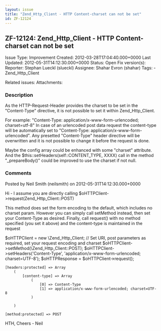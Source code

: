 ```yaml
---
layout: issue
title: "Zend_Http_Client - HTTP Content-charset can not be set"
id: ZF-12124
---
```


ZF-12124: Zend\_Http\_Client - HTTP Content-charset can not be set
------------------------------------------------------------------

 Issue Type: Improvement Created: 2012-03-28T17:04:40.000+0000 Last Updated: 2012-05-31T14:12:30.000+0000 Status: Open Fix version(s): 
 Reporter:  Stephan Lueckl (slueckl)  Assignee:  Shahar Evron (shahar)  Tags: - Zend\_Http\_Client
 
 Related issues: 
 Attachments: 
### Description

As the HTTP-Request-Header provides the charset to be set in the "Content-Type" directive, it is not possible to set it within Zend\_Http\_Client.

For example: "Content-Type: application/x-www-form-urlencoded; charset=utf-8" In case of an urlencoded post data request the content-type will be automatically set to "Content-Type: application/x-www-form-urlencoded". Any presetted "Content-Type" header directive will be overwritten and it is not possible to change it before the request is done.

Maybe the config array could be enhanced with some "charset" attribute. And the $this::setHeaders(self::CONTENT\_TYPE, XXXX) call in the method "\_prepareBody()" could be improved to use the charset if not null.

 

 

### Comments

Posted by Neil Smith (neilsmith) on 2012-05-31T14:12:30.000+0000

Hi - I assume you are directly calling $oHTTPClient->request(Zend\_Http\_Client::POST)

This method does set the form encoding to the default, which includes no charset param. However you can simply call setMethod instead, then set your Content-Type as desired. Finally, call request() with no method specified (you set it above) and the content-type is maintained in the request

$oHTTPClient = new \\Zend\_Http\_Client; // Set URI, post parameters as required, set your request encoding and charset $oHTTPClient->setMethod(\\Zend\_Http\_Client::POST); $oHTTPClient->setHeaders('Content-Type', 'application/x-www-form-urlencoded; charset=UTF-8'); $oHTTPResponse = $oHTTPClient->request();

 
    [headers:protected] => Array
        (
            [content-type] => Array
                (
                    [0] => Content-Type
                    [1] => application/x-www-form-urlencoded; charset=UTF-8
                )
    
        )
    
    [method:protected] => POST


HTH, Cheers - Neil

 

 